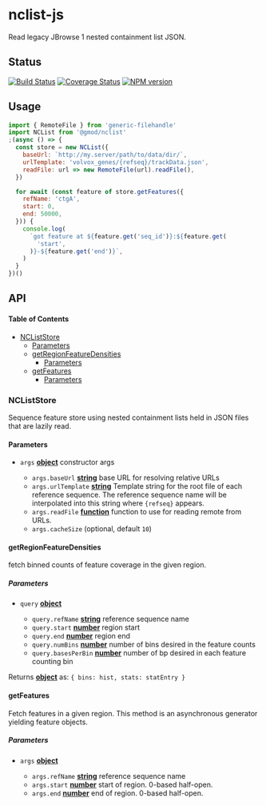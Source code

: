 # nclist-js

Read legacy JBrowse 1 nested containment list JSON.

## Status

[![Build Status](https://img.shields.io/github/actions/workflow/status/GMOD/nclist-js/push.yml?branch=master)](https://github.com/GMOD/nclist-js/actions)
[![Coverage Status](https://img.shields.io/codecov/c/github/GMOD/nclist-js/master.svg?style=flat-square)](https://codecov.io/gh/GMOD/nclist-js/branch/master)
[![NPM version](https://img.shields.io/npm/v/@gmod/nclist.svg?logo=npm\&style=flat-square)](https://npmjs.org/package/@gmod/nclist)

## Usage

```javascript
import { RemoteFile } from 'generic-filehandle'
import NCList from '@gmod/nclist'
;(async () => {
  const store = new NCList({
    baseUrl: `http://my.server/path/to/data/dir/`,
    urlTemplate: 'volvox_genes/{refseq}/trackData.json',
    readFile: url => new RemoteFile(url).readFile(),
  })

  for await (const feature of store.getFeatures({
    refName: 'ctgA',
    start: 0,
    end: 50000,
  })) {
    console.log(
      `got feature at ${feature.get('seq_id')}:${feature.get(
        'start',
      )}-${feature.get('end')}`,
    )
  }
})()
```

## API

<!-- Generated by documentation.js. Update this documentation by updating the source code. -->

#### Table of Contents

*   [NCListStore](#ncliststore)
    *   [Parameters](#parameters)
    *   [getRegionFeatureDensities](#getregionfeaturedensities)
        *   [Parameters](#parameters-1)
    *   [getFeatures](#getfeatures)
        *   [Parameters](#parameters-2)

### NCListStore

Sequence feature store using nested containment
lists held in JSON files that are lazily read.

#### Parameters

*   `args` **[object](https://developer.mozilla.org/docs/Web/JavaScript/Reference/Global_Objects/Object)** constructor args

    *   `args.baseUrl` **[string](https://developer.mozilla.org/docs/Web/JavaScript/Reference/Global_Objects/String)** base URL for resolving relative URLs
    *   `args.urlTemplate` **[string](https://developer.mozilla.org/docs/Web/JavaScript/Reference/Global_Objects/String)** Template string for
        the root file of each reference sequence. The reference sequence
        name will be interpolated into this string where `{refseq}` appears.
    *   `args.readFile` **[function](https://developer.mozilla.org/docs/Web/JavaScript/Reference/Statements/function)** function to use for reading remote from URLs.
    *   `args.cacheSize`   (optional, default `10`)

#### getRegionFeatureDensities

fetch binned counts of feature coverage in the given region.

##### Parameters

*   `query` **[object](https://developer.mozilla.org/docs/Web/JavaScript/Reference/Global_Objects/Object)**&#x20;

    *   `query.refName` **[string](https://developer.mozilla.org/docs/Web/JavaScript/Reference/Global_Objects/String)** reference sequence name
    *   `query.start` **[number](https://developer.mozilla.org/docs/Web/JavaScript/Reference/Global_Objects/Number)** region start
    *   `query.end` **[number](https://developer.mozilla.org/docs/Web/JavaScript/Reference/Global_Objects/Number)** region end
    *   `query.numBins` **[number](https://developer.mozilla.org/docs/Web/JavaScript/Reference/Global_Objects/Number)** number of bins desired in the feature counts
    *   `query.basesPerBin` **[number](https://developer.mozilla.org/docs/Web/JavaScript/Reference/Global_Objects/Number)** number of bp desired in each feature counting bin

Returns **[object](https://developer.mozilla.org/docs/Web/JavaScript/Reference/Global_Objects/Object)** as:
`{ bins: hist, stats: statEntry }`

#### getFeatures

Fetch features in a given region. This method is an asynchronous generator
yielding feature objects.

##### Parameters

*   `args` **[object](https://developer.mozilla.org/docs/Web/JavaScript/Reference/Global_Objects/Object)**&#x20;

    *   `args.refName` **[string](https://developer.mozilla.org/docs/Web/JavaScript/Reference/Global_Objects/String)** reference sequence name
    *   `args.start` **[number](https://developer.mozilla.org/docs/Web/JavaScript/Reference/Global_Objects/Number)** start of region. 0-based half-open.
    *   `args.end` **[number](https://developer.mozilla.org/docs/Web/JavaScript/Reference/Global_Objects/Number)** end of region. 0-based half-open.
